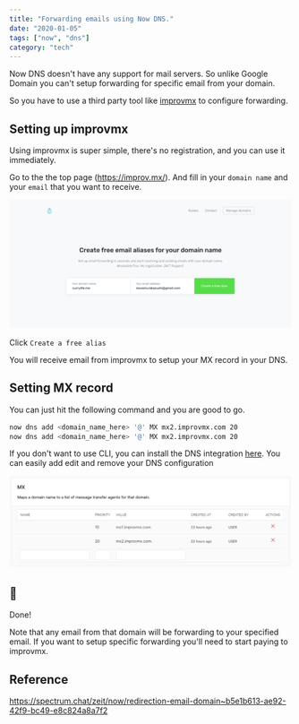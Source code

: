 ```yaml
---
title: "Forwarding emails using Now DNS."
date: "2020-01-05"
tags: ["now", "dns"]
category: "tech"
---
```


Now DNS doesn't have any support for mail servers. So unlike Google Domain you can't setup forwarding for specific email from your domain.

So you have to use a third party tool like [improvmx](https://improv.mx/) to configure forwarding.


## Setting up improvmx

Using improvmx is super simple, there's no registration, and you can use it immediately.

Go to the the top page (https://improv.mx/). And fill in your `domain name` and your `email` that you want to receive.

![improvmx](./improvmx.png)

Click `Create a free alias`

You will receive email from improvmx to setup your MX record in your DNS.

## Setting MX record

You can just hit the following command and you are good to go.


```bash
now dns add <domain_name_here> '@' MX mx2.improvmx.com 20
now dns add <domain_name_here> '@' MX mx2.improvmx.com 20
```

If you don't want to use CLI, you can install the DNS integration [here](https://zeit.co/integrations/dns). You can easily add edit and remove your DNS configuration


![dns](./dns.png)

## 🎉

Done!

Note that any email from that domain will be forwarding to your specified email. If you want to setup specific forwarding you'll need to start paying to improvmx.


## Reference

https://spectrum.chat/zeit/now/redirection-email-domain~b5e1b613-ae92-42f9-bc49-e8c824a8a7f2


